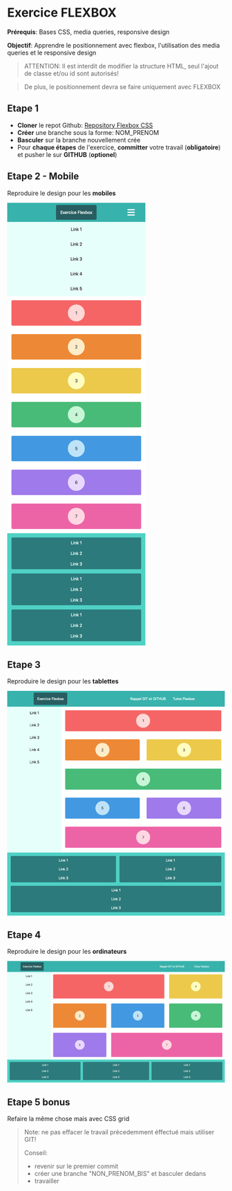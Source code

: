 # Exercice FLEXBOX

**Prérequis**: Bases CSS, media queries, responsive design

**Objectif**: Apprendre le positionnement avec flexbox, l'utilisation des media queries et le responsive design

> ATTENTION: Il est interdit de modifier la structure HTML, seul l'ajout de classe et/ou id sont autorisés!

> De plus, le positionnement devra se faire uniquement avec FLEXBOX

## Etape 1

- **Cloner** le repot Github: [Repository Flexbox CSS](https://github.com/EdenSchoolFrance/Lyon-flexbox-css.git)
- **Créer** une branche sous la forme: NOM_PRENOM
- **Basculer** sur la branche nouvellement crée
- Pour **chaque étapes** de l'exercice, **committer** votre travail (**obligatoire**) et pusher le sur **GITHUB** (**optionel**)

## Etape 2 - Mobile

Reproduire le design pour les **mobiles**

![Mobile](./flexbox-mobile.png)

## Etape 3

Reproduire le design pour les **tablettes**

![Tablet](./flexbox-tablet.png)

## Etape 4

Reproduire le design pour les **ordinateurs**

![Tablet](./flexbox-desktop.png)

## Etape 5 bonus

Refaire la même chose mais avec CSS grid

> Note: ne pas effacer le travail précedemment éffectué mais utiliser GIT!
>
> Conseil:
>- revenir sur le premier commit
>- créer une branche "NON_PRENOM_BIS" et basculer dedans
>- travailler